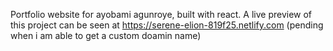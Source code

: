 Portfolio website for ayobami agunroye, built with react.
A live preview of this project can be seen at https://serene-elion-819f25.netlify.com (pending when i am able to get a custom doamin name)
